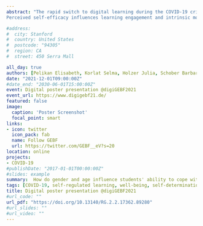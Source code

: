 ```yaml
---
abstract: "The rapid switch to digital learning during the COVID-19 crises put groups that might be disadvantaged in the virtual classroom at risk. Studies indicate gender differences in the use of technologies and related skills, with boys potentially having an advantage over girls in the online classroom based on their higher perceived ability, comfort and engagement with computers.
Perceived self-efficacy influences learning engagement and intrinsic motivation in the context of digital learning. Moreover, competency beliefs and self- efficacy, values and intrinsic motivation may be influenced by environmental support which may be even more important in digital learning. Previous studies also found that learning motivation, engagement, and perception of social support may vary with age. It is therefore critical to investigate gender differences as well as the role of age in digital learning during this fundamentally altered situation in student’s lives."

#address:
#  city: Stanford
#  country: United States
#  postcode: "94305"
#  region: CA
#  street: 450 Serra Mall

all_day: true
authors: [Pelikan Elisabeth, Korlat Selma, Holzer Julia, Schober Barbara, Spiel Christiane, Lüfenegger Marko]
date: "2021-12-01T09:00:00Z"
#date_end: "2030-06-01T15:00:00Z"
event: Digital poster presentation @digiGEBF2021
event_url: https://www.digigebf21.de/
featured: false
image:
  caption: 'Poster Screenshot'
  focal_point: smart
links:
- icon: twitter
  icon_pack: fab
  name: Follow GEBF
  url: https://twitter.com/GEBF__eV?s=20
location: online
projects:
- COVID-19
#publishDate: "2017-01-01T00:00:00Z"
#slides: example
summary:  How do gender and age influence students' ability to cope with the sudden shift to digital learning? Do boys have an advantage because - as is usually assumed - they have a greater affinity for technology?
tags: [COVID-19, self-regulated learning, well-being, self-determination theory, Learning under COVID-19,poster presentation]
title: Digital poster presentation @digiGEBF2021
#url_code: ""
url_pdf: "https://doi.org/10.13140/RG.2.2.17362.89280"
#url_slides: ""
#url_video: ""
---
```

